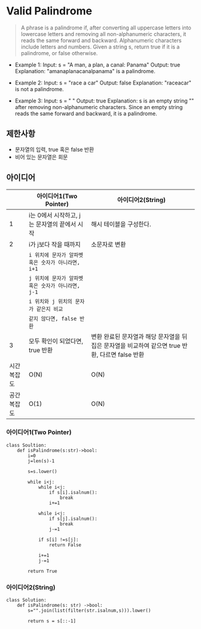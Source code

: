 # Valid Palindrome

>A phrase is a palindrome if, after converting all uppercase letters into lowercase letters and removing all non-alphanumeric characters, it reads the same forward and backward. Alphanumeric characters include letters and numbers. Given a string s, return true if it is a palindrome, or false otherwise.


-  Example 1:
Input: s = "A man, a plan, a canal: Panama"
Output: true
Explanation: "amanaplanacanalpanama" is a palindrome.

- Example 2: 
Input: s = "race a car"
Output: false
Explanation: "raceacar" is not a palindrome.

- Example 3:
Input: s = " "
Output: true
Explanation: s is an empty string "" after removing non-alphanumeric characters.
Since an empty string reads the same forward and backward, it is a palindrome.

## 제한사항
- 문자열의 입력, true 혹은 false 반환
- 비어 있는 문자열은 회문


## 아이디어 

|                |아이디어1(Two Pointer)          |아이디어2(String) |
|----------------|-------------------------------|-----------------------------|
|1 |i는 0에서 시작하고, j는 문자열의 끝에서 시작 | 해시 테이블을 구성한다. |알파벳과 숫자만 남기고 제거  |      
|2 |i가 j보다 작을 때까지 | 소문자로 변환|
|  |`i 위치에 문자가 알파벳 혹은 숫자가 아니라면, i+1` | |
|  |`j 위치에 문자가 알파벳 혹은 숫자가 아니라면, j-1` ||
|  |`i 위치와 j 위치의 문자가 같은지 비교` ||
|  |`같지 않다면, false 반환`            ||
|3 |모두 확인이 되었다면, true 반환      |변환 완료된 문자열과 해당 문자열을 뒤집은 문자열을 비교하여 같으면 true 반환, 다르면 false 반환|
|시간 복잡도| O(N)|O(N)|
|공간 복잡도| O(1)|O(N)|



### 아이디어1(Two Pointer)

```
class Soultion:
    def isPalindrome(s:str)->bool:
        i=0
        j=len(s)-1

        s=s.lower()

        while i<j:
            while i<j:
                if s[i].isalnum():
                    break
                i+=1

            while i<j:
                if s[j].isalnum():
                    break
                j-=1

            if s[i] !=s[j]:
                return False

            i+=1
            j-=1

        return True                            

```

### 아이디어2(String)

```
class Solution:
    def isPalindrome(s: str) ->bool:
        s="".join(list(filter(str.isalnum,s))).lower()

        return s = s[::-1]
     

```
